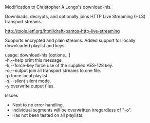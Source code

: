 Modification to Christopher A Longo's download-hls.

Downloads, decrypts, and optionally joins HTTP Live Streaming (HLS) transport streams.

http://tools.ietf.org/html/draft-pantos-http-live-streaming

Supports encrypted and plain streams. Added support for locally downloaded playlist and keys

usage: download-hls [options...] <url>  
 -h,--help              print this message.  
 -k,--force-key <key>   force use of the supplied AES-128 key.  
 -o,--output <file>     join all transport streams to one file.  
 -p <playlist>          force local playlist  
 -s,--silent            silent mode.  
 -y                     overwrite output files.  
 
Issues

- Next to no error handling.
- Individual segments will be overwritten irregardless of "-o".
- Has not been tested on all playlists.
